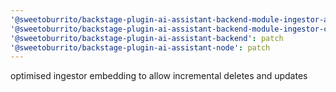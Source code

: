 ```yaml
---
'@sweetoburrito/backstage-plugin-ai-assistant-backend-module-ingestor-azure-devops': patch
'@sweetoburrito/backstage-plugin-ai-assistant-backend-module-ingestor-catalog': patch
'@sweetoburrito/backstage-plugin-ai-assistant-backend': patch
'@sweetoburrito/backstage-plugin-ai-assistant-node': patch
---
```


optimised ingestor embedding to allow incremental deletes and updates
